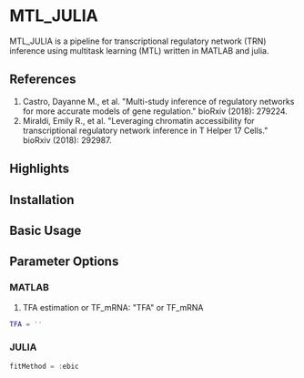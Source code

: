 # MTL_JULIA
MTL_JULIA is a pipeline for transcriptional regulatory network (TRN) inference using multitask learning (MTL) written in MATLAB and julia. 

## References 
1. Castro, Dayanne M., et al. "Multi-study inference of regulatory networks for more accurate models of gene regulation." bioRxiv (2018): 279224.
2. Miraldi, Emily R., et al. "Leveraging chromatin accessibility for transcriptional regulatory network inference in T Helper 17 Cells." bioRxiv (2018): 292987.

## Highlights

## Installation 

## Basic Usage

## Parameter Options 
### MATLAB
1. TFA estimation or TF_mRNA: "TFA" or TF_mRNA
```MATLAB 
TFA = ''
``` 
### JULIA
```julia
fitMethod = :ebic
```
